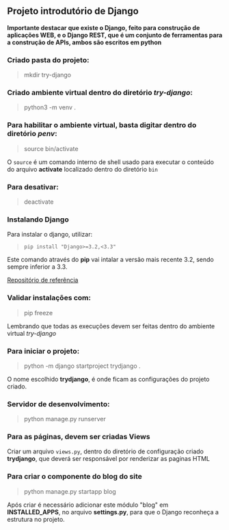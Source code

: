 ## Projeto introdutório de Django

**Importante destacar que existe o Django, feito para construção de aplicações WEB, e o Django REST, que é um conjunto de ferramentas para a construção de APIs, ambos são escritos em python**

### Criado pasta do projeto:

> mkdir try-django

### Criado ambiente virtual dentro do diretório *try-django*:

> python3 -m venv .

### Para habilitar o ambiente virtual, basta digitar dentro do diretório *penv*:

> source bin/activate

O `source` é um comando interno de shell usado para executar o conteúdo do arquivo **activate** localizado dentro do diretório `bin` 


### Para desativar:

> deactivate


### Instalando **Django**


Para instalar o django, utilizar:

> `pip install "Django>=3.2,<3.3"` 

Este comando através do **pip** vai intalar a versão mais recente 3.2, sendo sempre inferior a 3.3.

[Repositório de referência](https://www.djangoproject.com/download/)


### Validar instalações com:

> pip freeze

Lembrando que todas as execuções devem ser feitas dentro do ambiente virtual *try-django*

### Para iniciar o projeto:

> python -m django startproject trydjango .

O nome escolhido **trydjango**, é onde ficam as configurações do projeto criado.

### Servidor de desenvolvimento:

> python manage.py runserver


### Para as páginas, devem ser criadas Views

Criar um arquivo `views.py`, dentro do diretório de configuração criado **trydjango**, que deverá ser responsável por renderizar as paginas HTML 


### Para criar o componente do blog do site

> python manage.py startapp blog

Após criar é necessário adicionar este módulo "blog" em **INSTALLED_APPS**, no arquivo **settings.py**, para que o Django reconheça a estrutura no projeto.



